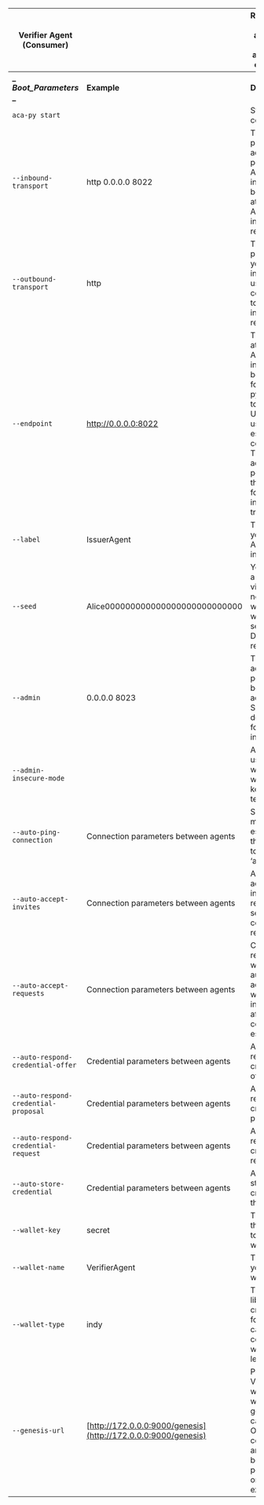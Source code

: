 | Verifier Agent (Consumer)           |  |Requirements: Should be able to issue credentials and establish connections                                                                                                                                                                                                                                       |
| ----------------------------------- | --------------------------------------------------------------------------- | ------------------------------------------------------------------------------------------------------------------------------------------------------------------------------------------------------------------------------------- |
| **_ _Boot_Parameters_ _**                 | **Example**                                                                 | **Description**                                                                                                                                                                                                                       |
|`aca-py start`                         |                                                                             | Start command                                                                                                                                                                                                                         |
|`--inbound-transport`                | http 0.0.0.0 8022                                                           | This is the protocol, address and port your ACA-py instance will be reachable at for other ACA-py instances - required                                                                                                                |
|`--outbound-transport`               | http                                                                        | This is the protocol that your ACA-py instance will use to communicate to other instances - required                                                                                                                                  |
|`--endpoint`                         | http://0.0.0.0:8022                                                         | This is the URL at which your ACA-py instance will be available for other ACA-py instances to reach. This URL will be used for establishing connections. The protocol address and port should be the same as for \--inbound-transport |
|`--label`                            | IssuerAgent                                                                 | The name that you give this ACA-py instance                                                                                                                                                                                           |
|`--seed`                             | Alice000000000000000000000000000                                            | You can create a public DID via the VON-network webserver, it will tell you the seed for the DID you registered.                                                                                                                      |
|`--admin`                            | 0.0.0.0 8023                                                                | This is the address and port you will be able to acess the Swagger documentation for ACA-PY instance                                                                                                                                  |
|`--admin-insecure-mode`              |                                                                             | Allows you to use the admin web server without api-key. Only for test                                                                                                                                                                 |
|`--auto-ping-connection`             | Connection parameters between agents                                        | Sends a ping message after establishing the connection to mark it as ‘active’.                                                                                                                                                        |
|`--auto-accept-invites`              | Connection parameters between agents                                        | Automatic acceptation of invites, which results in the sending of a connection request                                                                                                                                                |
|`--auto-accept-requests`             | Connection parameters between agents                                        | Connection request, which will be automatically accepted, which results in response after which the connection is established                                                                                                         |
|`--auto-respond-credential-offer`    | Credential parameters between agents                                        | Automatic respond of credential offers                                                                                                                                                                                                |
|`--auto-respond-credential-proposal` | Credential parameters between agents                                        | Automatic respond of credential proposal                                                                                                                                                                                              |
|`--auto-respond-credential-request`  | Credential parameters between agents                                        | Automatic respond of credential requests                                                                                                                                                                                              |
|`--auto-store-credential`            | Credential parameters between agents                                        | Automatic stored credential in the wallet                                                                                                                                                                                             |
|`--wallet-key`                       | secret                                                                      | This is the key that is required to access your wallet                                                                                                                                                                                |
|`--wallet-name`                      | VerifierAgent                                                               | The name that you give this wallet instance                                                                                                                                                                                           |
|`--wallet-type`                      | indy                                                                        | This instructs libindy to create a wallet for you that can communicate with an Indy ledger                                                                                                                                            |
|`--genesis-url`                      | [http://172.0.0.0:9000/genesis](http://172.0.0.0:9000/genesis)              | Points to the VON-network webserver where the genesis file can be found. Other command-line arguments can be used to point to a file on disk for example.                                                                             |